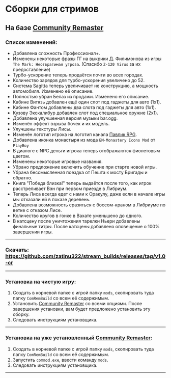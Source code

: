 # Сборки для стримов

## На базе [Community Remaster](https://github.com/DeusExMachinaTeam/EM-CommunityPatch/releases/)

### **Список изменений:**
+ Добавлена сложность Профессионал+.
+ Изменены некоторые фразы ГГ на выкрики Д. Филимонова из игры `The Mark: Неотвратимая угроза`. (Спасибо `Z-120 Virus` за их предоставление)
+ Турбо-ускорение теперь продаётся почти во всех городах.
+ Количество зарядов для турбо-ускорения увеличено до 52.
+ Система Sagitta теперь увеличивает не конструкцию, а мощность автомобиля. Изменено её описание.
+ Полностью убран Белаз из продажи. Изменено его описание.
+ Кабине Витязь добавлен ещё один слот под гаджеты для авто (1x1).
+ Кабине Фантом добавлены два слота под гаджеты для авто (1x1).
+ Кузову Экскалибур добавлен слот под специальное оружие (2x1).
+ Добавлена улучшенная версия музыки bar.ogg.
+ Изменён эффект взрыва бочек и их модель.
+ Улучшены текстуры Лисы.
+ Изменён логотип игрока на логотип канала [Павлик RPG](https://www.youtube.com/channel/UCn4cTYbkGki7getrE5sZabw).
+ Добавлена иконка монастыря из мода `EM-Monastery Icons Mod` от `PlayBoy`
+ В диалоге с NPC деньги игрока теперь отображаются фиолетовым цветом.
+ Изменены некоторые игровые названия.
+ Убрано предложение включить обучение при старте новой игры.
+ Убрана бессмысленная поездка от Пешта к мосту Бригады и обратно.
+ Книга "Победа близка!" теперь выдаётся после того, как игрок расстреливает Вэн при первом приезде в Либриум.
+ Теперь Лиса всегда едет с нами к Оракулу, даже если в начале игры мы отказали ей в показе деревень.
+ Добавлена возможность сразиться с боссом-краном в Либриуме по ветке с отказом Лисе.
+ Количество кругов в гонке в Вахате уменьшено до одного.
+ В катсцену после уничтожения тарелки Ньери добавлены финальные титры. После катсцены добавлено оповещение о 100% завершении игры.

***

### **Скачать:** https://github.com/zatinu322/stream_builds/releases/tag/v1.0-cr

***

### **Установка на чистую игру:**
1. Создать в корневой папке с игрой папку `mods`, скопировать туда папку `ComRemBuild` со всем её содержимым.
2. Установить [Community Remaster](https://github.com/DeusExMachinaTeam/EM-CommunityPatch/releases/) со всеми опциями. После завершения установки, вам будет предложено установить эту сборку.
3. Следовать инструкциям установщика.

***

### **Установка на уже установленный [Community Remaster](https://github.com/DeusExMachinaTeam/EM-CommunityPatch/releases/)**:
1. Создать в корневой папке с игрой папку `mods`, скопировать туда папку `ComRemBuild` со всем её содержимым.
2. Запустить `commod.exe`, ввести команду `mods`.
3. Следовать инструкциям установщика.

***
